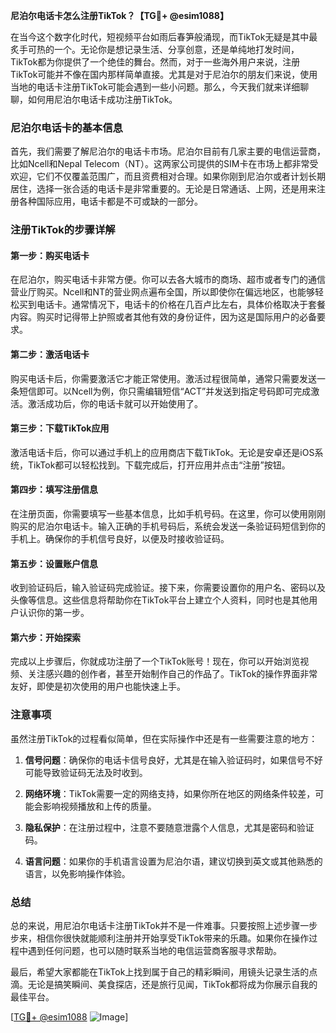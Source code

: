 **尼泊尔电话卡怎么注册TikTok？【TG💪+ @esim1088】**

在当今这个数字化时代，短视频平台如雨后春笋般涌现，而TikTok无疑是其中最炙手可热的一个。无论你是想记录生活、分享创意，还是单纯地打发时间，TikTok都为你提供了一个绝佳的舞台。然而，对于一些海外用户来说，注册TikTok可能并不像在国内那样简单直接。尤其是对于尼泊尔的朋友们来说，使用当地的电话卡注册TikTok可能会遇到一些小问题。那么，今天我们就来详细聊聊，如何用尼泊尔电话卡成功注册TikTok。

### 尼泊尔电话卡的基本信息

首先，我们需要了解尼泊尔的电话卡市场。尼泊尔目前有几家主要的电信运营商，比如Ncell和Nepal Telecom（NT）。这两家公司提供的SIM卡在市场上都非常受欢迎，它们不仅覆盖范围广，而且资费相对合理。如果你刚到尼泊尔或者计划长期居住，选择一张合适的电话卡是非常重要的。无论是日常通话、上网，还是用来注册各种国际应用，电话卡都是不可或缺的一部分。

### 注册TikTok的步骤详解

#### 第一步：购买电话卡

在尼泊尔，购买电话卡非常方便。你可以去各大城市的商场、超市或者专门的通信营业厅购买。Ncell和NT的营业网点遍布全国，所以即使你在偏远地区，也能够轻松买到电话卡。通常情况下，电话卡的价格在几百卢比左右，具体价格取决于套餐内容。购买时记得带上护照或者其他有效的身份证件，因为这是国际用户的必备要求。

#### 第二步：激活电话卡

购买电话卡后，你需要激活它才能正常使用。激活过程很简单，通常只需要发送一条短信即可。以Ncell为例，你只需编辑短信“ACT”并发送到指定号码即可完成激活。激活成功后，你的电话卡就可以开始使用了。

#### 第三步：下载TikTok应用

激活电话卡后，你可以通过手机上的应用商店下载TikTok。无论是安卓还是iOS系统，TikTok都可以轻松找到。下载完成后，打开应用并点击“注册”按钮。

#### 第四步：填写注册信息

在注册页面，你需要填写一些基本信息，比如手机号码。在这里，你可以使用刚刚购买的尼泊尔电话卡。输入正确的手机号码后，系统会发送一条验证码短信到你的手机上。确保你的手机信号良好，以便及时接收验证码。

#### 第五步：设置账户信息

收到验证码后，输入验证码完成验证。接下来，你需要设置你的用户名、密码以及头像等信息。这些信息将帮助你在TikTok平台上建立个人资料，同时也是其他用户认识你的第一步。

#### 第六步：开始探索

完成以上步骤后，你就成功注册了一个TikTok账号！现在，你可以开始浏览视频、关注感兴趣的创作者，甚至开始制作自己的作品了。TikTok的操作界面非常友好，即使是初次使用的用户也能快速上手。

### 注意事项

虽然注册TikTok的过程看似简单，但在实际操作中还是有一些需要注意的地方：

1. **信号问题**：确保你的电话卡信号良好，尤其是在输入验证码时，如果信号不好可能导致验证码无法及时收到。
   
2. **网络环境**：TikTok需要一定的网络支持，如果你所在地区的网络条件较差，可能会影响视频播放和上传的质量。

3. **隐私保护**：在注册过程中，注意不要随意泄露个人信息，尤其是密码和验证码。

4. **语言问题**：如果你的手机语言设置为尼泊尔语，建议切换到英文或其他熟悉的语言，以免影响操作体验。

### 总结

总的来说，用尼泊尔电话卡注册TikTok并不是一件难事。只要按照上述步骤一步步来，相信你很快就能顺利注册并开始享受TikTok带来的乐趣。如果你在操作过程中遇到任何问题，也可以随时联系当地的电信运营商客服寻求帮助。

最后，希望大家都能在TikTok上找到属于自己的精彩瞬间，用镜头记录生活的点滴。无论是搞笑瞬间、美食探店，还是旅行见闻，TikTok都将成为你展示自我的最佳平台。

[[TG💪+ @esim1088](https://t.me/s/esim1088) ![Image](https://i.postimg.cc/4NQfJmqS/Snipaste-2025-05-13-00-14-12.png)]
